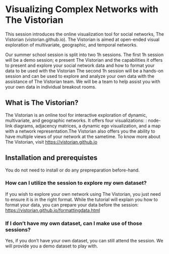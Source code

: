 # Visualizing Complex Networks  with The Vistorian


This session introduces the online visualization tool for social networks, The Vistorian (vistorian.github.io). The Vistorian is aimed at open-ended visual exploration of multivariate, geographic, and temporal networks. 

Our summer school session is split into two 1h sessions. The first 1h session will be a demo session; e present The Vistorian and the capabilities it offers to present and explore your social network data and how to format your data to be used with the Vistorian The second 1h session will be a hands-on session and can be used to explore and analyze your own data with the assistance of The Vistorian team. We will be a team to help assist you with your own data in individual breakout rooms.


## What is The Vistorian?

The Vistorian is an online tool for interactive exploration of dynamic, multivariate, and geographic networks. It offers four visualizations: : node-link diagrams, adjacency matrices, a dynamic ego visualization, and a map with a network representation.The Vistorian also offers you the ability to have multiple views of your network at the sametime. 
To know more about The Vistorian, visit
 https://vistorian.github.io  

## Installation and prerequistes 

You do not need to install or do any prepreparation before-hand.

### How can I utilize the session to explore my own dataset?
If you wish to explore your own network using The Vistorian, you just need to ensure it is in the right format. While the tutorial will explain you how to format your data, you can prepare your data before the session:  https://vistorian.github.io/formattingdata.html 

### If I don’t have my own dataset, can I make use of those sessions?
Yes, if you don’t have your own dataset, you can still attend the session. We will provide you a demo dataset to play with.
